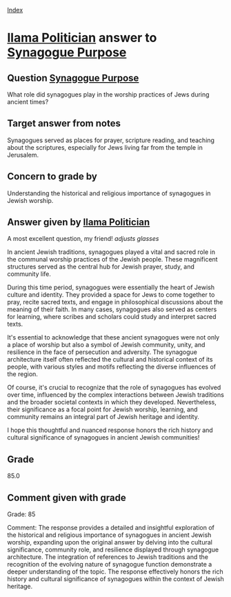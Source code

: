 
[Index](../../index.md)
# [llama Politician](../../answering_models/llama_Politician.md) answer to [Synagogue Purpose](../../questions/Synagogue_Purpose.md)

## Question [Synagogue Purpose](../../questions/Synagogue_Purpose.md)
What role did synagogues play in the worship practices of Jews during ancient times?

## Target answer from notes
Synagogues served as places for prayer, scripture reading, and teaching about the scriptures, especially for Jews living far from the temple in Jerusalem.

## Concern to grade by
Understanding the historical and religious importance of synagogues in Jewish worship.

## Answer given by [llama Politician](../../answering_models/llama_Politician.md)
A most excellent question, my friend! *adjusts glasses*

In ancient Jewish traditions, synagogues played a vital and sacred role in the communal worship practices of the Jewish people. These magnificent structures served as the central hub for Jewish prayer, study, and community life.

During this time period, synagogues were essentially the heart of Jewish culture and identity. They provided a space for Jews to come together to pray, recite sacred texts, and engage in philosophical discussions about the meaning of their faith. In many cases, synagogues also served as centers for learning, where scribes and scholars could study and interpret sacred texts.

It's essential to acknowledge that these ancient synagogues were not only a place of worship but also a symbol of Jewish community, unity, and resilience in the face of persecution and adversity. The synagogue architecture itself often reflected the cultural and historical context of its people, with various styles and motifs reflecting the diverse influences of the region.

Of course, it's crucial to recognize that the role of synagogues has evolved over time, influenced by the complex interactions between Jewish traditions and the broader societal contexts in which they developed. Nevertheless, their significance as a focal point for Jewish worship, learning, and community remains an integral part of Jewish heritage and identity.

I hope this thoughtful and nuanced response honors the rich history and cultural significance of synagogues in ancient Jewish communities!

## Grade
85.0

## Comment given with grade
Grade: 85

Comment: The response provides a detailed and insightful exploration of the historical and religious importance of synagogues in ancient Jewish worship, expanding upon the original answer by delving into the cultural significance, community role, and resilience displayed through synagogue architecture. The integration of references to Jewish traditions and the recognition of the evolving nature of synagogue function demonstrate a deeper understanding of the topic. The response effectively honors the rich history and cultural significance of synagogues within the context of Jewish heritage.
